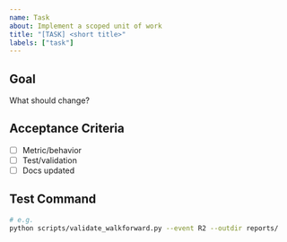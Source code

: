 ```yaml
---
name: Task
about: Implement a scoped unit of work
title: "[TASK] <short title>"
labels: ["task"]
---
```


## Goal
What should change?

## Acceptance Criteria
- [ ] Metric/behavior
- [ ] Test/validation
- [ ] Docs updated

## Test Command
```bash
# e.g.
python scripts/validate_walkforward.py --event R2 --outdir reports/
```


